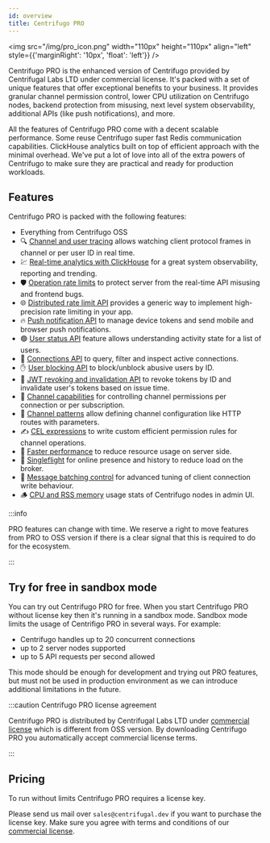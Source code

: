 ```yaml
---
id: overview
title: Centrifugo PRO
---
```


<img src="/img/pro_icon.png" width="110px" height="110px" align="left" style={{'marginRight': '10px', 'float': 'left'}} />

Centrifugo PRO is the enhanced version of Centrifugo provided by Centrifugal Labs LTD under commercial license. It's packed with a set of unique features that offer exceptional benefits to your business. It provides granular channel permission control, lower CPU utilization on Centrifugo nodes, backend protection from misusing, next level system observability, additional APIs (like push notifications), and more.

All the features of Centrifugo PRO come with a decent scalable performance. Some reuse Centrifugo super fast Redis communication capabilities. ClickHouse analytics built on top of efficient approach with the minimal overhead. We've put a lot of love into all of the extra powers of Centrifugo to make sure they are practical and ready for production workloads.

## Features

Centrifugo PRO is packed with the following features:

* Everything from Centrifugo OSS
* 🔍 [Channel and user tracing](./tracing.md) allows watching client protocol frames in channel or per user ID in real time.
* 💹 [Real-time analytics with ClickHouse](./analytics.md) for a great system observability, reporting and trending.
* 🛡️ [Operation rate limits](./rate_limiting.md) to protect server from the real-time API misusing and frontend bugs.
* 🌐 [Distributed rate limit API](./distributed_rate_limit.md) provides a generic way to implement high-precision rate limiting in your app.
* 🔥 [Push notification API](./push_notifications.md) to manage device tokens and send mobile and browser push notifications.
* 🟢 [User status API](./user_status.md) feature allows understanding activity state for a list of users.
* 🔌 [Connections API](./connections.md) to query, filter and inspect active connections.
* ✋ [User blocking API](./user_block.md) to block/unblock abusive users by ID.
* 🛑 [JWT revoking and invalidation API](./token_revocation.md) to revoke tokens by ID and invalidate user's tokens based on issue time.
* 💪 [Channel capabilities](./capabilities.md) for controlling channel permissions per connection or per subscription.
* 📜 [Channel patterns](./channel_patterns.md) allow defining channel configuration like HTTP routes with parameters.
* ✍️ [CEL expressions](./cel_expressions.md) to write custom efficient permission rules for channel operations.
* 🚀 [Faster performance](./performance.md) to reduce resource usage on server side.
* 🔮 [Singleflight](./singleflight.md) for online presence and history to reduce load on the broker.
* 🍔 [Message batching control](./client_msg_batching.md) for advanced tuning of client connection write behaviour.
* 🪵 [CPU and RSS memory](./process_stats.md) usage stats of Centrifugo nodes in admin UI.

:::info

PRO features can change with time. We reserve a right to move features from PRO to OSS version if there is a clear signal that this is required to do for the ecosystem.

:::

## Try for free in sandbox mode

You can try out Centrifugo PRO for free. When you start Centrifugo PRO without license key then it's running in a sandbox mode. Sandbox mode limits the usage of Centrifigo PRO in several ways. For example:

* Centrifugo handles up to 20 concurrent connections
* up to 2 server nodes supported
* up to 5 API requests per second allowed

This mode should be enough for development and trying out PRO features, but must not be used in production environment as we can introduce additional limitations in the future.

:::caution Centrifugo PRO license agreement

Centrifugo PRO is distributed by Centrifugal Labs LTD under [commercial license](/license) which is different from OSS version. By downloading Centrifugo PRO you automatically accept commercial license terms.

:::

## Pricing

To run without limits Centrifugo PRO requires a license key.

Please send us mail over `sales@centrifugal.dev` if you want to purchase the license key. Make sure you agree with terms and conditions of our [commercial license](/license).
